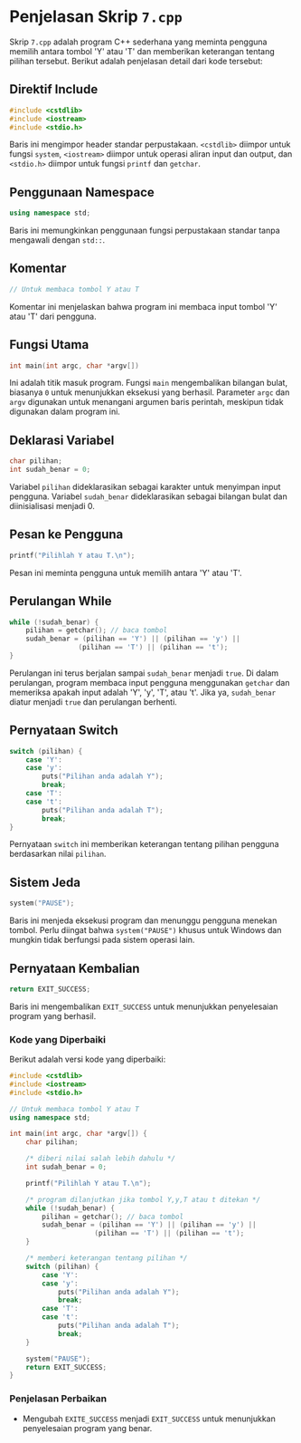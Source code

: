 # Penjelasan Skrip `7.cpp`

Skrip `7.cpp` adalah program C++ sederhana yang meminta pengguna memilih antara tombol 'Y' atau 'T' dan memberikan keterangan tentang pilihan tersebut. Berikut adalah penjelasan detail dari kode tersebut:

## Direktif Include
```cpp
#include <cstdlib>
#include <iostream>
#include <stdio.h>
```
Baris ini mengimpor header standar perpustakaan. `<cstdlib>` diimpor untuk fungsi `system`, `<iostream>` diimpor untuk operasi aliran input dan output, dan `<stdio.h>` diimpor untuk fungsi `printf` dan `getchar`.

## Penggunaan Namespace
```cpp
using namespace std;
```
Baris ini memungkinkan penggunaan fungsi perpustakaan standar tanpa mengawali dengan `std::`.

## Komentar
```cpp
// Untuk membaca tombol Y atau T
```
Komentar ini menjelaskan bahwa program ini membaca input tombol 'Y' atau 'T' dari pengguna.

## Fungsi Utama
```cpp
int main(int argc, char *argv[])
```
Ini adalah titik masuk program. Fungsi `main` mengembalikan bilangan bulat, biasanya `0` untuk menunjukkan eksekusi yang berhasil. Parameter `argc` dan `argv` digunakan untuk menangani argumen baris perintah, meskipun tidak digunakan dalam program ini.

## Deklarasi Variabel
```cpp
char pilihan;
int sudah_benar = 0;
```
Variabel `pilihan` dideklarasikan sebagai karakter untuk menyimpan input pengguna. Variabel `sudah_benar` dideklarasikan sebagai bilangan bulat dan diinisialisasi menjadi 0.

## Pesan ke Pengguna
```cpp
printf("Pilihlah Y atau T.\n");
```
Pesan ini meminta pengguna untuk memilih antara 'Y' atau 'T'.

## Perulangan While
```cpp
while (!sudah_benar) {
    pilihan = getchar(); // baca tombol
    sudah_benar = (pilihan == 'Y') || (pilihan == 'y') ||
                 (pilihan == 'T') || (pilihan == 't');
}
```
Perulangan ini terus berjalan sampai `sudah_benar` menjadi `true`. Di dalam perulangan, program membaca input pengguna menggunakan `getchar` dan memeriksa apakah input adalah 'Y', 'y', 'T', atau 't'. Jika ya, `sudah_benar` diatur menjadi `true` dan perulangan berhenti.

## Pernyataan Switch
```cpp
switch (pilihan) {
    case 'Y':
    case 'y':
        puts("Pilihan anda adalah Y");
        break;
    case 'T':
    case 't':
        puts("Pilihan anda adalah T");
        break;
}
```
Pernyataan `switch` ini memberikan keterangan tentang pilihan pengguna berdasarkan nilai `pilihan`.

## Sistem Jeda
```cpp
system("PAUSE");
```
Baris ini menjeda eksekusi program dan menunggu pengguna menekan tombol. Perlu diingat bahwa `system("PAUSE")` khusus untuk Windows dan mungkin tidak berfungsi pada sistem operasi lain.

## Pernyataan Kembalian
```cpp
return EXIT_SUCCESS;
```
Baris ini mengembalikan `EXIT_SUCCESS` untuk menunjukkan penyelesaian program yang berhasil.

### Kode yang Diperbaiki
Berikut adalah versi kode yang diperbaiki:

```cpp
#include <cstdlib>
#include <iostream>
#include <stdio.h>

// Untuk membaca tombol Y atau T
using namespace std;

int main(int argc, char *argv[]) {
    char pilihan;

    /* diberi nilai salah lebih dahulu */
    int sudah_benar = 0;

    printf("Pilihlah Y atau T.\n");

    /* program dilanjutkan jika tombol Y,y,T atau t ditekan */
    while (!sudah_benar) {
        pilihan = getchar(); // baca tombol
        sudah_benar = (pilihan == 'Y') || (pilihan == 'y') ||
                     (pilihan == 'T') || (pilihan == 't');
    }

    /* memberi keterangan tentang pilihan */
    switch (pilihan) {
        case 'Y':
        case 'y':
            puts("Pilihan anda adalah Y");
            break;
        case 'T':
        case 't':
            puts("Pilihan anda adalah T");
            break;
    }

    system("PAUSE");
    return EXIT_SUCCESS;
}
```

### Penjelasan Perbaikan
- Mengubah `EXITE_SUCCESS` menjadi `EXIT_SUCCESS` untuk menunjukkan penyelesaian program yang benar.
